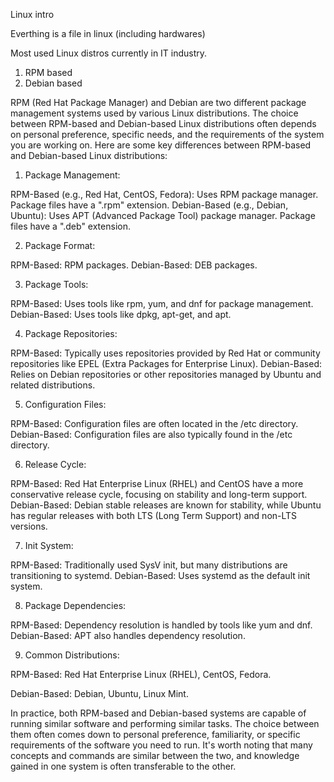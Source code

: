 Linux intro

Everthing is a file in linux (including hardwares)

Most used Linux distros currently in IT industry.
1. RPM based
2. Debian based

RPM (Red Hat Package Manager) and Debian are two different package management systems used by various Linux distributions. The choice between RPM-based and Debian-based Linux distributions often depends on personal preference, specific needs, and the requirements of the system you are working on. Here are some key differences between RPM-based and Debian-based Linux distributions:

1. Package Management:

RPM-Based (e.g., Red Hat, CentOS, Fedora): Uses RPM package manager. Package files have a ".rpm" extension.
Debian-Based (e.g., Debian, Ubuntu): Uses APT (Advanced Package Tool) package manager. Package files have a ".deb" extension.

2. Package Format:

RPM-Based: RPM packages.
Debian-Based: DEB packages.

3. Package Tools:

RPM-Based: Uses tools like rpm, yum, and dnf for package management.
Debian-Based: Uses tools like dpkg, apt-get, and apt.

4. Package Repositories:

RPM-Based: Typically uses repositories provided by Red Hat or community repositories like EPEL (Extra Packages for Enterprise Linux).
Debian-Based: Relies on Debian repositories or other repositories managed by Ubuntu and related distributions.

5. Configuration Files:

RPM-Based: Configuration files are often located in the /etc directory.
Debian-Based: Configuration files are also typically found in the /etc directory.

6. Release Cycle:

RPM-Based: Red Hat Enterprise Linux (RHEL) and CentOS have a more conservative release cycle, focusing on stability and long-term support.
Debian-Based: Debian stable releases are known for stability, while Ubuntu has regular releases with both LTS (Long Term Support) and non-LTS versions.

7. Init System:

RPM-Based: Traditionally used SysV init, but many distributions are transitioning to systemd.
Debian-Based: Uses systemd as the default init system.

8. Package Dependencies:

RPM-Based: Dependency resolution is handled by tools like yum and dnf.
Debian-Based: APT also handles dependency resolution.

9. Common Distributions:

RPM-Based: Red Hat Enterprise Linux (RHEL), CentOS, Fedora.

Debian-Based: Debian, Ubuntu, Linux Mint.


In practice, both RPM-based and Debian-based systems are capable of running similar software and performing similar tasks. The choice between them often comes down to personal preference, familiarity, or specific requirements of the software you need to run. It's worth noting that many concepts and commands are similar between the two, and knowledge gained in one system is often transferable to the other.

